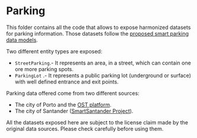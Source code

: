 # Parking

This folder contains all the code that allows to expose harmonized datasets for parking information.
Those datasets follow the [proposed smart parking data models](https://docs.google.com/document/d/17leIlKCE5EdOtrAurbIsvbjRnE6UMEXQcNVswvS0J_A/edit?usp=sharing).

Two different entity types are exposed:

* `StreetParking`.- It represents an area, in a street, which can contain one ore more parking spots.
* `ParkingLot` .- It represents a public parking lot (underground or surface) with well defined entrance and exit points.

Parking data offered come from two different sources:

* The city of Porto and the [OST platform](http://ost.pt).
* The city of Santander ([SmartSantander Project](http://smartsantander.eu/)).

All the datasets exposed here are subject to the license claim made by the original data sources.
Please check carefully before using them. 